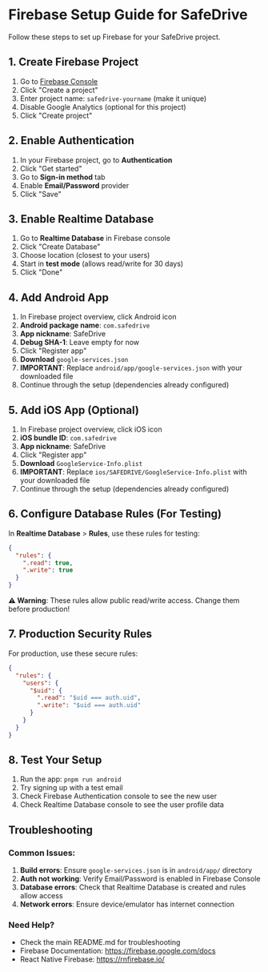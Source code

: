 # Firebase Setup Guide for SafeDrive

Follow these steps to set up Firebase for your SafeDrive project.

## 1. Create Firebase Project

1. Go to [Firebase Console](https://console.firebase.google.com/)
2. Click "Create a project"
3. Enter project name: `safedrive-yourname` (make it unique)
4. Disable Google Analytics (optional for this project)
5. Click "Create project"

## 2. Enable Authentication

1. In your Firebase project, go to **Authentication**
2. Click "Get started"
3. Go to **Sign-in method** tab
4. Enable **Email/Password** provider
5. Click "Save"

## 3. Enable Realtime Database

1. Go to **Realtime Database** in Firebase console
2. Click "Create Database"
3. Choose location (closest to your users)
4. Start in **test mode** (allows read/write for 30 days)
5. Click "Done"

## 4. Add Android App

1. In Firebase project overview, click Android icon
2. **Android package name**: `com.safedrive`
3. **App nickname**: SafeDrive
4. **Debug SHA-1**: Leave empty for now
5. Click "Register app"
6. **Download** `google-services.json`
7. **IMPORTANT**: Replace `android/app/google-services.json` with your downloaded file
8. Continue through the setup (dependencies already configured)

## 5. Add iOS App (Optional)

1. In Firebase project overview, click iOS icon
2. **iOS bundle ID**: `com.safedrive`
3. **App nickname**: SafeDrive
4. Click "Register app"
5. **Download** `GoogleService-Info.plist`
6. **IMPORTANT**: Replace `ios/SAFEDRIVE/GoogleService-Info.plist` with your downloaded file
7. Continue through the setup (dependencies already configured)

## 6. Configure Database Rules (For Testing)

In **Realtime Database** > **Rules**, use these rules for testing:

```json
{
  "rules": {
    ".read": true,
    ".write": true
  }
}
```

**⚠️ Warning**: These rules allow public read/write access. Change them before production!

## 7. Production Security Rules

For production, use these secure rules:

```json
{
  "rules": {
    "users": {
      "$uid": {
        ".read": "$uid === auth.uid",
        ".write": "$uid === auth.uid"
      }
    }
  }
}
```

## 8. Test Your Setup

1. Run the app: `pnpm run android`
2. Try signing up with a test email
3. Check Firebase Authentication console to see the new user
4. Check Realtime Database console to see the user profile data

## Troubleshooting

### Common Issues:

1. **Build errors**: Ensure `google-services.json` is in `android/app/` directory
2. **Auth not working**: Verify Email/Password is enabled in Firebase Console
3. **Database errors**: Check that Realtime Database is created and rules allow access
4. **Network errors**: Ensure device/emulator has internet connection

### Need Help?

- Check the main README.md for troubleshooting
- Firebase Documentation: https://firebase.google.com/docs
- React Native Firebase: https://rnfirebase.io/